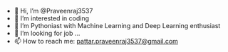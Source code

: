 - 👋 Hi, I’m @Praveenraj3537
- 👀 I’m interested in coding
- 🌱 I’m Pythoniast with Machine Learning and Deep Learning enthusiast 
- 💞️ I’m looking for job  ...
- 📫 How to reach me: pattar.praveenraj3537@gmail.com

<!---
Praveenraj3537/Praveenraj3537 is a ✨ special ✨ repository because its `README.md` (this file) appears on your GitHub profile.
You can click the Preview link to take a look at your changes.
--->
